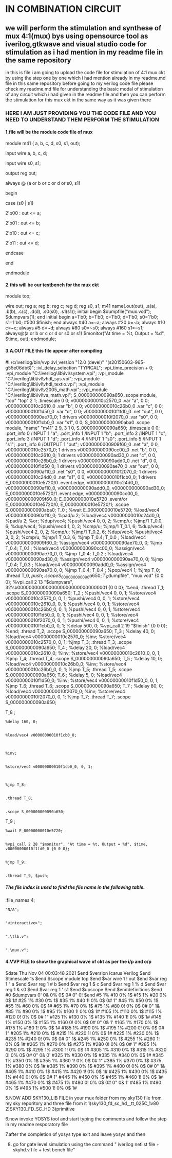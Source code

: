 

# IN COMBINATION CIRCUIT 

## **we will perform the stimulation and synthese of mux 4:1(mux) bys using opensource tool as iverilog,gtkwave and visual studio code for stimulation as i had mention in my readme file in the same repository**

in this is file i am going to upload the code file for stimulation of 4:1 mux ckt by using the step one by one which i had mention already in my readme.md file in this same repository before going to my verilog code file please check my readme.md file for understanding the basic modal of stimulation of any circuit which i had given in the readme file and then you can perform the stimulation for this mux ckt in the same way as it was given there

### HERE I AM JUST PROVIDING YOU THE CODE FILE AND YOU NEED TO UNDERSTAND THEM PERFORM THE STIMULATION

#### 1.file will be the module code file of mux 
module m41 ( a, b, c, d, s0, s1, out);


input wire a, b, c, d;


input wire s0, s1;


output reg out;


always @ (a or b or c or d or s0, s1)


begin


case (s0 | s1)


2'b00 : out <= a;


2'b01 : out <= b;


2'b10 : out <= c;


2'b11 : out <= d;


endcase


end


endmodule



#### 2.this will be our testbench for the mux ckt
 module top;

wire  out;
reg  a;
reg  b;
reg  c;
reg  d;
reg s0, s1;
m41 name(.out(out), .a(a), .b(b), .c(c), .d(d), .s0(s0), .s1(s1));
initial
    begin
      $dumpfile("mux.vcd");
      $dumpvars(1);
    end
 initial
 begin
 a=1'b0; b=1'b0; c=1'b0; d=1'b0;
 s0=1'b0; s1=1'b0;
 #500 $finish;
end
always #40 a=~a;
always #20 b=~b;
always #10 c=~c;
always #5 d=~d;
always #80 s0=~s0;
always #160 s1=~s1;
always@(a or b or c or d or s0 or s1) 
$monitor("At time = %t, Output = %d", $time, out);
endmodule;

#### 3.A.OUT FILE this file appear after compiling
#! /c/iverilog/bin/vvp
:ivl_version "12.0 (devel)" "(s20150603-965-g55e06db6)";
:ivl_delay_selection "TYPICAL";
:vpi_time_precision + 0;
:vpi_module "C:\iverilog\lib\ivl\system.vpi";
:vpi_module "C:\iverilog\lib\ivl\vhdl_sys.vpi";
:vpi_module "C:\iverilog\lib\ivl\vhdl_textio.vpi";
:vpi_module "C:\iverilog\lib\ivl\v2005_math.vpi";
:vpi_module "C:\iverilog\lib\ivl\va_math.vpi";
S_000000000090a650 .scope module, "top" "top" 2 1;
 .timescale 0 0;
v00000000010c2570_0 .var "a", 0 0;
v00000000010c2610_0 .var "b", 0 0;
v00000000010c26b0_0 .var "c", 0 0;
v00000000010f1d50_0 .var "d", 0 0;
v00000000010f1fd0_0 .net "out", 0 0, v000000000090ae70_0;  1 drivers
v00000000010f2070_0 .var "s0", 0 0;
v00000000010f1cb0_0 .var "s1", 0 0;
S_000000000090aba0 .scope module, "name" "m41" 2 9, 3 1 0, S_000000000090a650;
 .timescale 0 0;
    .port_info 0 /INPUT 1 "a";
    .port_info 1 /INPUT 1 "b";
    .port_info 2 /INPUT 1 "c";
    .port_info 3 /INPUT 1 "d";
    .port_info 4 /INPUT 1 "s0";
    .port_info 5 /INPUT 1 "s1";
    .port_info 6 /OUTPUT 1 "out";
v0000000000909f60_0 .net "a", 0 0, v00000000010c2570_0;  1 drivers
v000000000090cc00_0 .net "b", 0 0, v00000000010c2610_0;  1 drivers
v000000000090ad30_0 .net "c", 0 0, v00000000010c26b0_0;  1 drivers
v000000000090add0_0 .net "d", 0 0, v00000000010f1d50_0;  1 drivers
v000000000090ae70_0 .var "out", 0 0;
v000000000090af10_0 .net "s0", 0 0, v00000000010f2070_0;  1 drivers
v00000000010c24d0_0 .net "s1", 0 0, v00000000010f1cb0_0;  1 drivers
E_00000000010e5720/0 .event edge, v00000000010c24d0_0, v000000000090af10_0, v000000000090add0_0, v000000000090ad30_0;
E_00000000010e5720/1 .event edge, v000000000090cc00_0, v0000000000909f60_0;
E_00000000010e5720 .event/or E_00000000010e5720/0, E_00000000010e5720/1;
    .scope S_000000000090aba0;
T_0 ;
    %wait E_00000000010e5720;
    %load/vec4 v000000000090af10_0;
    %pad/u 2;
    %load/vec4 v00000000010c24d0_0;
    %pad/u 2;
    %or;
    %dup/vec4;
    %pushi/vec4 0, 0, 2;
    %cmp/u;
    %jmp/1 T_0.0, 6;
    %dup/vec4;
    %pushi/vec4 1, 0, 2;
    %cmp/u;
    %jmp/1 T_0.1, 6;
    %dup/vec4;
    %pushi/vec4 2, 0, 2;
    %cmp/u;
    %jmp/1 T_0.2, 6;
    %dup/vec4;
    %pushi/vec4 3, 0, 2;
    %cmp/u;
    %jmp/1 T_0.3, 6;
    %jmp T_0.4;
T_0.0 ;
    %load/vec4 v0000000000909f60_0;
    %assign/vec4 v000000000090ae70_0, 0;
    %jmp T_0.4;
T_0.1 ;
    %load/vec4 v000000000090cc00_0;
    %assign/vec4 v000000000090ae70_0, 0;
    %jmp T_0.4;
T_0.2 ;
    %load/vec4 v000000000090ad30_0;
    %assign/vec4 v000000000090ae70_0, 0;
    %jmp T_0.4;
T_0.3 ;
    %load/vec4 v000000000090add0_0;
    %assign/vec4 v000000000090ae70_0, 0;
    %jmp T_0.4;
T_0.4 ;
    %pop/vec4 1;
    %jmp T_0;
    .thread T_0, $push;
    .scope S_000000000090a650;
T_1 ;
    %vpi_call 2 12 "$dumpfile", "mux.vcd" {0 0 0};
    %vpi_call 2 13 "$dumpvars", 32'sb00000000000000000000000000000001 {0 0 0};
    %end;
    .thread T_1;
    .scope S_000000000090a650;
T_2 ;
    %pushi/vec4 0, 0, 1;
    %store/vec4 v00000000010c2570_0, 0, 1;
    %pushi/vec4 0, 0, 1;
    %store/vec4 v00000000010c2610_0, 0, 1;
    %pushi/vec4 0, 0, 1;
    %store/vec4 v00000000010c26b0_0, 0, 1;
    %pushi/vec4 0, 0, 1;
    %store/vec4 v00000000010f1d50_0, 0, 1;
    %pushi/vec4 0, 0, 1;
    %store/vec4 v00000000010f2070_0, 0, 1;
    %pushi/vec4 0, 0, 1;
    %store/vec4 v00000000010f1cb0_0, 0, 1;
    %delay 500, 0;
    %vpi_call 2 19 "$finish" {0 0 0};
    %end;
    .thread T_2;
    .scope S_000000000090a650;
T_3 ;
    %delay 40, 0;
    %load/vec4 v00000000010c2570_0;
    %inv;
    %store/vec4 v00000000010c2570_0, 0, 1;
    %jmp T_3;
    .thread T_3;
    .scope S_000000000090a650;
T_4 ;
    %delay 20, 0;
    %load/vec4 v00000000010c2610_0;
    %inv;
    %store/vec4 v00000000010c2610_0, 0, 1;
    %jmp T_4;
    .thread T_4;
    .scope S_000000000090a650;
T_5 ;
    %delay 10, 0;
    %load/vec4 v00000000010c26b0_0;
    %inv;
    %store/vec4 v00000000010c26b0_0, 0, 1;
    %jmp T_5;
    .thread T_5;
    .scope S_000000000090a650;
T_6 ;
    %delay 5, 0;
    %load/vec4 v00000000010f1d50_0;
    %inv;
    %store/vec4 v00000000010f1d50_0, 0, 1;
    %jmp T_6;
    .thread T_6;
    .scope S_000000000090a650;
T_7 ;
    %delay 80, 0;
    %load/vec4 v00000000010f2070_0;
    %inv;
    %store/vec4 v00000000010f2070_0, 0, 1;
    %jmp T_7;
    .thread T_7;
    .scope S_000000000090a650;
    
    
T_8 ;


    %delay 160, 0;
    
    
    %load/vec4 v00000000010f1cb0_0;
    
    
    
    %inv;
    
    
    %store/vec4 v00000000010f1cb0_0, 0, 1;
    
    
    
    %jmp T_8;
    
    
    .thread T_8;
    
    
    .scope S_000000000090a650;
    
    
T_9 ;


    %wait E_00000000010e5720;
    
    
    %vpi_call 2 28 "$monitor", "At time = %t, Output = %d", $time, v00000000010f1fd0_0 {0 0 0};
    
    
    %jmp T_9;
    
    
    .thread T_9, $push;
    
    
##### The file index is used to find the file name in the following table.


:file_names 4;


    "N/A";
    
    
    "<interactive>";
 
 
    ".\tlb.v";
 
 
    ".\mux.v";


#### 4.VVP FILE to show the graphical wave of ckt as per the i/p and o/p 
$date
	Thu Nov 04 00:03:48 2021
$end
$version
	Icarus Verilog
$end
$timescale
	1s
$end
$scope module top $end
$var wire 1 ! out $end
$var reg 1 " a $end
$var reg 1 # b $end
$var reg 1 $ c $end
$var reg 1 % d $end
$var reg 1 & s0 $end
$var reg 1 ' s1 $end
$upscope $end
$enddefinitions $end
#0
$dumpvars
0'
0&
0%
0$
0#
0"
0!
$end
#5
1%
#10
0%
1$
#15
1%
#20
0%
0$
1#
#25
1%
#30
0%
1$
#35
1%
#40
1!
0%
0$
0#
1"
#45
1%
#50
0%
1$
#55
1%
#60
0%
0$
1#
#65
1%
#70
0%
1$
#75
1%
#80
0!
0%
0$
0#
0"
1&
#85
1%
#90
0%
1$
#95
1%
#100
1!
0%
0$
1#
#105
1%
#110
0%
1$
#115
1%
#120
0!
0%
0$
0#
1"
#125
1%
#130
0%
1$
#135
1%
#140
1!
0%
0$
1#
#145
1%
#150
0%
1$
#155
1%
#160
0!
0%
0$
0#
0"
0&
1'
#165
1%
#170
0%
1$
#175
1%
#180
1!
0%
0$
1#
#185
1%
#190
0%
1$
#195
1%
#200
0!
0%
0$
0#
1"
#205
1%
#210
0%
1$
#215
1%
#220
1!
0%
0$
1#
#225
1%
#230
0%
1$
#235
1%
#240
0!
0%
0$
0#
0"
1&
#245
1%
#250
0%
1$
#255
1%
#260
1!
0%
0$
1#
#265
1%
#270
0%
1$
#275
1%
#280
0!
0%
0$
0#
1"
#285
1%
#290
0%
1$
#295
1%
#300
1!
0%
0$
1#
#305
1%
#310
0%
1$
#315
1%
#320
0!
0%
0$
0#
0"
0&
0'
#325
1%
#330
0%
1$
#335
1%
#340
0%
0$
1#
#345
1%
#350
0%
1$
#355
1%
#360
1!
0%
0$
0#
1"
#365
1%
#370
0%
1$
#375
1%
#380
0%
0$
1#
#385
1%
#390
0%
1$
#395
1%
#400
0!
0%
0$
0#
0"
1&
#405
1%
#410
0%
1$
#415
1%
#420
1!
0%
0$
1#
#425
1%
#430
0%
1$
#435
1%
#440
0!
0%
0$
0#
1"
#445
1%
#450
0%
1$
#455
1%
#460
1!
0%
0$
1#
#465
1%
#470
0%
1$
#475
1%
#480
0!
0%
0$
0#
0"
0&
1'
#485
1%
#490
0%
1$
#495
1%
#500
1!
0%
0$
1#


5.NOW ADD SKY130_LIB FILE in your mux folder from my sky130 file from my sky reporitory and three file from it 1)sky130_fd_sc_hd__tt_025C_1v80 2)SKY130_FD_SC_HD 3)primitive

6.now invoke YOSYS tool and start typing the comments and follow the step in my readme resporatory file 

7.after the completion of yosys type exit and leave yosys and then

8. go for gate level simulation using the command " iverilog netlist file + skyhd.v file + test bench file"

